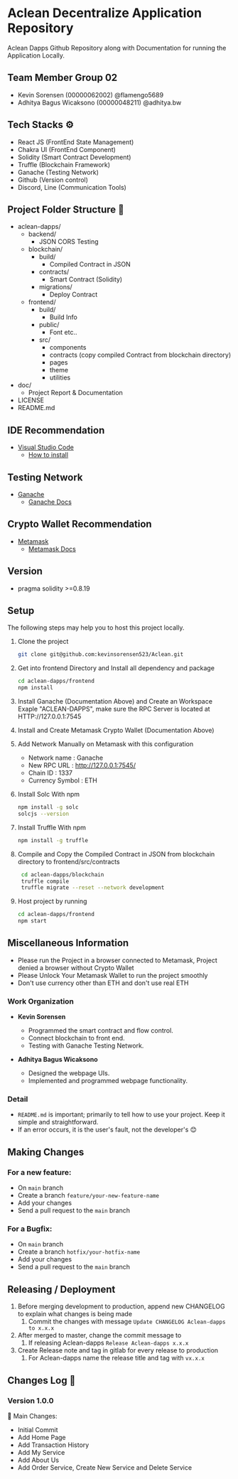 # Aclean Decentralize Application Repository
Aclean Dapps Github Repository along with Documentation for running the Application Locally.

## Team Member Group 02
- Kevin Sorensen (00000062002) @flamengo5689
- Adhitya Bagus Wicaksono (00000048211) @adhitya.bw

## Tech Stacks ⚙️
- React JS (FrontEnd State Management)
- Chakra UI (FrontEnd Component)
- Solidity (Smart Contract Development)
- Truffle (Blockchain Framework)
- Ganache (Testing Network)
- Github (Version control)
- Discord, Line (Communication Tools)

## Project Folder Structure 📁
- aclean-dapps/
    - backend/
        - JSON CORS Testing
    - blockchain/
        - build/
          - Compiled Contract in JSON
        - contracts/
          - Smart Contract (Solidity)
        - migrations/
          - Deploy Contract
    - frontend/
        - build/
          - Build Info
        - public/
          - Font etc..
        - src/
          - components
          - contracts (copy compiled Contract from blockchain directory)
          - pages
          - theme
          - utilities
- doc/
    - Project Report & Documentation
- LICENSE
- README.md

## IDE Recommendation
- [Visual Studio Code](https://code.visualstudio.com/download)
  - [How to install](https://code.visualstudio.com/docs)

## Testing Network
- [Ganache](https://archive.trufflesuite.com/ganache/)
  - [Ganache Docs](https://archive.trufflesuite.com/docs/ganache/)
 
## Crypto Wallet Recommendation
- [Metamask](https://metamask.io/download/)
  - [Metamask Docs](https://docs.metamask.io/)

## Version
- pragma solidity >=0.8.19

## Setup
The following steps may help you to host this project locally.
1. Clone the project
    ```bash
    git clone git@github.com:kevinsorensen523/Aclean.git
    ```
2. Get into frontend Directory and Install all dependency and package
    ```bash
    cd aclean-dapps/frontend
    npm install
    ```
3. Install Ganache (Documentation Above) and Create an Workspace Exaple "ACLEAN-DAPPS", make sure the RPC Server is located at HTTP://127.0.0.1:7545

4. Install and Create Metamask Crypto Wallet (Documentation Above)

5. Add Network Manually on Metamask with this configuration
    - Network name : Ganache
    - New RPC URL : http://127.0.0.1:7545/
    - Chain ID : 1337
    - Currency Symbol : ETH

6. Install Solc With npm
   ```bash
   npm install -g solc
   solcjs --version
    ```
7. Install Truffle With npm
   ```bash
   npm install -g truffle
    ```

8. Compile and Copy the Compiled Contract in JSON from blockchain directory to frontend/src/contracts
   ```bash
    cd aclean-dapps/blockchain
    truffle compile
    truffle migrate --reset --network development
    ```

9. Host project by running 
    ```bash
    cd aclean-dapps/frontend
    npm start
    ```

## Miscellaneous Information
- Please run the Project in a browser connected to Metamask, Project denied a browser without Crypto Wallet
- Please Unlock Your Metamask Wallet to run the project smoothly
- Don't use currency other than ETH and don't use real ETH

### Work Organization
- **Kevin Sorensen**
  - Programmed the smart contract and flow control.
  - Connect blockchain to front end.
  - Testing with Ganache Testing Network.
    
- **Adhitya Bagus Wicaksono**
  - Designed the webpage UIs.
  - Implemented and programmed webpage functionality.

### Detail
- `README.md` is important; primarily to tell how to use your project. Keep it simple and straightforward.
- If an error occurs, it is the user's fault, not the developer's 😊

## Making Changes
### For a new feature:
- On `main` branch
- Create a branch `feature/your-new-feature-name`
- Add your changes
- Send a pull request to the `main` branch

### For a Bugfix:
- On `main` branch
- Create a branch `hotfix/your-hotfix-name`
- Add your changes
- Send a pull request to the `main` branch

## Releasing / Deployment
1. Before merging development to production, append new CHANGELOG to explain what changes is being made
   1. Commit the changes with message `Update CHANGELOG Aclean-dapps to x.x.x`
2. After merged to master, change the commit message to
   1. If releasing Aclean-dapps `Release Aclean-dapps x.x.x`
3. Create Release note and tag in gitlab for every release to production
   1. For Aclean-dapps name the release title and tag with `vx.x.x`

## Changes Log 📜
### Version 1.0.0
🌟 Main Changes:
- Initial Commit
- Add Home Page
- Add Transaction History
- Add My Service
- Add About Us
- Add Order Service, Create New Service and Delete Service
